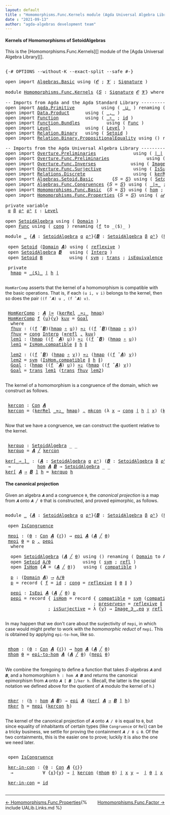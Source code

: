 ```yaml
---
layout: default
title : "Homomorphisms.Func.Kernels module (Agda Universal Algebra Library)"
date : "2021-09-13"
author: "agda-algebras development team"
---
```


#### <a id="kernels-of-homomorphisms-of-setoidalgebras">Kernels of Homomorphisms of SetoidAlgebras</a>

This is the [Homomorphisms.Func.Kernels][] module of the [Agda Universal Algebra Library][].

<pre class="Agda">

<a id="376" class="Symbol">{-#</a> <a id="380" class="Keyword">OPTIONS</a> <a id="388" class="Pragma">--without-K</a> <a id="400" class="Pragma">--exact-split</a> <a id="414" class="Pragma">--safe</a> <a id="421" class="Symbol">#-}</a>

<a id="426" class="Keyword">open</a> <a id="431" class="Keyword">import</a> <a id="438" href="Algebras.Basic.html" class="Module">Algebras.Basic</a> <a id="453" class="Keyword">using</a> <a id="459" class="Symbol">(</a><a id="460" href="Algebras.Basic.html#1130" class="Generalizable">𝓞</a> <a id="462" class="Symbol">;</a> <a id="464" href="Algebras.Basic.html#1132" class="Generalizable">𝓥</a> <a id="466" class="Symbol">;</a> <a id="468" href="Algebras.Basic.html#3858" class="Function">Signature</a> <a id="478" class="Symbol">)</a>

<a id="481" class="Keyword">module</a> <a id="488" href="Homomorphisms.Func.Kernels.html" class="Module">Homomorphisms.Func.Kernels</a> <a id="515" class="Symbol">{</a><a id="516" href="Homomorphisms.Func.Kernels.html#516" class="Bound">𝑆</a> <a id="518" class="Symbol">:</a> <a id="520" href="Algebras.Basic.html#3858" class="Function">Signature</a> <a id="530" href="Algebras.Basic.html#1130" class="Generalizable">𝓞</a> <a id="532" href="Algebras.Basic.html#1132" class="Generalizable">𝓥</a><a id="533" class="Symbol">}</a> <a id="535" class="Keyword">where</a>

<a id="542" class="Comment">-- Imports from Agda and the Agda Standard Library ------------------------------------------</a>
<a id="636" class="Keyword">open</a> <a id="641" class="Keyword">import</a> <a id="648" href="Agda.Primitive.html" class="Module">Agda.Primitive</a>          <a id="672" class="Keyword">using</a> <a id="678" class="Symbol">(</a> <a id="680" href="Agda.Primitive.html#810" class="Primitive Operator">_⊔_</a> <a id="684" class="Symbol">)</a> <a id="686" class="Keyword">renaming</a> <a id="695" class="Symbol">(</a> <a id="697" href="Agda.Primitive.html#326" class="Primitive">Set</a> <a id="701" class="Symbol">to</a> <a id="704" class="Primitive">Type</a> <a id="709" class="Symbol">)</a>
<a id="711" class="Keyword">open</a> <a id="716" class="Keyword">import</a> <a id="723" href="Data.Product.html" class="Module">Data.Product</a>      <a id="741" class="Keyword">using</a> <a id="747" class="Symbol">(</a> <a id="749" href="Agda.Builtin.Sigma.html#236" class="InductiveConstructor Operator">_,_</a> <a id="753" class="Symbol">)</a>
<a id="755" class="Keyword">open</a> <a id="760" class="Keyword">import</a> <a id="767" href="Function.html" class="Module">Function</a>          <a id="785" class="Keyword">using</a> <a id="791" class="Symbol">(</a> <a id="793" href="Function.Base.html#1031" class="Function Operator">_∘_</a> <a id="797" class="Symbol">;</a> <a id="799" href="Function.Base.html#615" class="Function">id</a> <a id="802" class="Symbol">)</a>
<a id="804" class="Keyword">open</a> <a id="809" class="Keyword">import</a> <a id="816" href="Function.Bundles.html" class="Module">Function.Bundles</a>          <a id="842" class="Keyword">using</a> <a id="848" class="Symbol">(</a> <a id="850" href="Function.Bundles.html#1868" class="Record">Func</a> <a id="855" class="Symbol">)</a>
<a id="857" class="Keyword">open</a> <a id="862" class="Keyword">import</a> <a id="869" href="Level.html" class="Module">Level</a>             <a id="887" class="Keyword">using</a> <a id="893" class="Symbol">(</a> <a id="895" href="Agda.Primitive.html#597" class="Postulate">Level</a> <a id="901" class="Symbol">)</a>
<a id="903" class="Keyword">open</a> <a id="908" class="Keyword">import</a> <a id="915" href="Relation.Binary.html" class="Module">Relation.Binary</a>   <a id="933" class="Keyword">using</a> <a id="939" class="Symbol">(</a> <a id="941" href="Relation.Binary.Bundles.html#1009" class="Record">Setoid</a> <a id="948" class="Symbol">)</a>
<a id="950" class="Keyword">open</a> <a id="955" class="Keyword">import</a> <a id="962" href="Relation.Binary.PropositionalEquality.html" class="Module">Relation.Binary.PropositionalEquality</a> <a id="1000" class="Keyword">using</a> <a id="1006" class="Symbol">()</a> <a id="1009" class="Keyword">renaming</a> <a id="1018" class="Symbol">(</a> <a id="1020" href="Agda.Builtin.Equality.html#208" class="InductiveConstructor">refl</a> <a id="1025" class="Symbol">to</a> <a id="1028" class="InductiveConstructor">≡refl</a><a id="1033" class="Symbol">)</a>

<a id="1036" class="Comment">-- Imports from the Agda Universal Algebra Library ------------------------------------------</a>
<a id="1130" class="Keyword">open</a> <a id="1135" class="Keyword">import</a> <a id="1142" href="Overture.Preliminaries.html" class="Module">Overture.Preliminaries</a>              <a id="1178" class="Keyword">using</a> <a id="1184" class="Symbol">(</a> <a id="1186" href="Overture.Preliminaries.html#4383" class="Function Operator">∣_∣</a> <a id="1190" class="Symbol">;</a> <a id="1192" href="Overture.Preliminaries.html#4421" class="Function Operator">∥_∥</a> <a id="1196" class="Symbol">)</a>
<a id="1198" class="Keyword">open</a> <a id="1203" class="Keyword">import</a> <a id="1210" href="Overture.Func.Preliminaries.html" class="Module">Overture.Func.Preliminaries</a>              <a id="1251" class="Keyword">using</a> <a id="1257" class="Symbol">(</a> <a id="1259" href="Overture.Func.Preliminaries.html#803" class="Function Operator">_⟶_</a> <a id="1263" class="Symbol">;</a> <a id="1265" href="Overture.Func.Preliminaries.html#862" class="Function">𝑖𝑑</a> <a id="1268" class="Symbol">)</a>
<a id="1270" class="Keyword">open</a> <a id="1275" class="Keyword">import</a> <a id="1282" href="Overture.Func.Inverses.html" class="Module">Overture.Func.Inverses</a>             <a id="1317" class="Keyword">using</a> <a id="1323" class="Symbol">(</a> <a id="1325" href="Overture.Func.Inverses.html#1756" class="Datatype Operator">Image_∋_</a> <a id="1334" class="Symbol">)</a>
<a id="1336" class="Keyword">open</a> <a id="1341" class="Keyword">import</a> <a id="1348" href="Overture.Func.Surjective.html" class="Module">Overture.Func.Surjective</a>            <a id="1384" class="Keyword">using</a> <a id="1390" class="Symbol">(</a> <a id="1392" href="Overture.Func.Surjective.html#1783" class="Function">IsSurjective</a> <a id="1405" class="Symbol">)</a>
<a id="1407" class="Keyword">open</a> <a id="1412" class="Keyword">import</a> <a id="1419" href="Relations.Discrete.html" class="Module">Relations.Discrete</a>                  <a id="1455" class="Keyword">using</a> <a id="1461" class="Symbol">(</a> <a id="1463" href="Relations.Discrete.html#3930" class="Function">kerRel</a> <a id="1470" class="Symbol">;</a> <a id="1472" href="Relations.Discrete.html#4143" class="Function">kerRelOfEquiv</a> <a id="1486" class="Symbol">)</a>
<a id="1488" class="Keyword">open</a> <a id="1493" class="Keyword">import</a> <a id="1500" href="Algebras.Setoid.Basic.html" class="Module">Algebras.Setoid.Basic</a>       <a id="1528" class="Symbol">{</a><a id="1529" class="Argument">𝑆</a> <a id="1531" class="Symbol">=</a> <a id="1533" href="Homomorphisms.Func.Kernels.html#516" class="Bound">𝑆</a><a id="1534" class="Symbol">}</a> <a id="1536" class="Keyword">using</a> <a id="1542" class="Symbol">(</a> <a id="1544" href="Algebras.Setoid.Basic.html#3313" class="Record">SetoidAlgebra</a> <a id="1558" class="Symbol">;</a> <a id="1560" href="Algebras.Setoid.Basic.html#4709" class="Function Operator">_̂_</a> <a id="1564" class="Symbol">)</a>
<a id="1566" class="Keyword">open</a> <a id="1571" class="Keyword">import</a> <a id="1578" href="Algebras.Func.Congruences.html" class="Module">Algebras.Func.Congruences</a> <a id="1604" class="Symbol">{</a><a id="1605" class="Argument">𝑆</a> <a id="1607" class="Symbol">=</a> <a id="1609" href="Homomorphisms.Func.Kernels.html#516" class="Bound">𝑆</a><a id="1610" class="Symbol">}</a> <a id="1612" class="Keyword">using</a> <a id="1618" class="Symbol">(</a> <a id="1620" href="Algebras.Func.Congruences.html#1925" class="Function Operator">_∣≈_</a> <a id="1625" class="Symbol">;</a> <a id="1627" href="Algebras.Func.Congruences.html#3368" class="Function">Con</a> <a id="1631" class="Symbol">;</a> <a id="1633" href="Algebras.Func.Congruences.html#3133" class="InductiveConstructor">mkcon</a> <a id="1639" class="Symbol">;</a> <a id="1641" href="Algebras.Func.Congruences.html#4415" class="Function Operator">_╱_</a> <a id="1645" class="Symbol">;</a> <a id="1647" href="Algebras.Func.Congruences.html#3050" class="Record">IsCongruence</a> <a id="1660" class="Symbol">;</a> <a id="1662" href="Algebras.Func.Congruences.html#4879" class="Function">/-≡</a> <a id="1666" class="Symbol">)</a>
<a id="1668" class="Keyword">open</a> <a id="1673" class="Keyword">import</a> <a id="1680" href="Homomorphisms.Func.Basic.html" class="Module">Homomorphisms.Func.Basic</a>  <a id="1706" class="Symbol">{</a><a id="1707" class="Argument">𝑆</a> <a id="1709" class="Symbol">=</a> <a id="1711" href="Homomorphisms.Func.Kernels.html#516" class="Bound">𝑆</a><a id="1712" class="Symbol">}</a> <a id="1714" class="Keyword">using</a> <a id="1720" class="Symbol">(</a> <a id="1722" href="Homomorphisms.Func.Basic.html#2136" class="Function">hom</a> <a id="1726" class="Symbol">;</a> <a id="1728" href="Homomorphisms.Func.Basic.html#2010" class="Record">IsHom</a> <a id="1734" class="Symbol">;</a> <a id="1736" href="Homomorphisms.Func.Basic.html#2771" class="Function">epi</a> <a id="1740" class="Symbol">;</a> <a id="1742" href="Homomorphisms.Func.Basic.html#2609" class="Record">IsEpi</a> <a id="1748" class="Symbol">;</a> <a id="1750" href="Homomorphisms.Func.Basic.html#2833" class="Function">epi-to-hom</a> <a id="1761" class="Symbol">)</a>
<a id="1763" class="Keyword">open</a> <a id="1768" class="Keyword">import</a> <a id="1775" href="Homomorphisms.Func.Properties.html" class="Module">Homomorphisms.Func.Properties</a> <a id="1805" class="Symbol">{</a><a id="1806" class="Argument">𝑆</a> <a id="1808" class="Symbol">=</a> <a id="1810" href="Homomorphisms.Func.Kernels.html#516" class="Bound">𝑆</a><a id="1811" class="Symbol">}</a> <a id="1813" class="Keyword">using</a> <a id="1819" class="Symbol">(</a> <a id="1821" href="Homomorphisms.Func.Properties.html#1965" class="Function">𝒾𝒹</a> <a id="1824" class="Symbol">)</a>

<a id="1827" class="Keyword">private</a> <a id="1835" class="Keyword">variable</a>
 <a id="1845" href="Homomorphisms.Func.Kernels.html#1845" class="Generalizable">α</a> <a id="1847" href="Homomorphisms.Func.Kernels.html#1847" class="Generalizable">β</a> <a id="1849" href="Homomorphisms.Func.Kernels.html#1849" class="Generalizable">ρᵃ</a> <a id="1852" href="Homomorphisms.Func.Kernels.html#1852" class="Generalizable">ρᵇ</a> <a id="1855" href="Homomorphisms.Func.Kernels.html#1855" class="Generalizable">ℓ</a> <a id="1857" class="Symbol">:</a> <a id="1859" href="Agda.Primitive.html#597" class="Postulate">Level</a>

<a id="1866" class="Keyword">open</a> <a id="1871" href="Algebras.Setoid.Basic.html#3313" class="Module">SetoidAlgebra</a> <a id="1885" class="Keyword">using</a> <a id="1891" class="Symbol">(</a> <a id="1893" href="Algebras.Setoid.Basic.html#3376" class="Field">Domain</a> <a id="1900" class="Symbol">)</a>
<a id="1902" class="Keyword">open</a> <a id="1907" href="Function.Bundles.html#1868" class="Module">Func</a> <a id="1912" class="Keyword">using</a> <a id="1918" class="Symbol">(</a> <a id="1920" href="Function.Bundles.html#1938" class="Field">cong</a> <a id="1925" class="Symbol">)</a> <a id="1927" class="Keyword">renaming</a> <a id="1936" class="Symbol">(</a><a id="1937" href="Function.Bundles.html#1919" class="Field">f</a> <a id="1939" class="Symbol">to</a> <a id="1942" class="Field">_⟨$⟩_</a> <a id="1948" class="Symbol">)</a>

<a id="1951" class="Keyword">module</a> <a id="1958" href="Homomorphisms.Func.Kernels.html#1958" class="Module">_</a> <a id="1960" class="Symbol">{</a><a id="1961" href="Homomorphisms.Func.Kernels.html#1961" class="Bound">𝑨</a> <a id="1963" class="Symbol">:</a> <a id="1965" href="Algebras.Setoid.Basic.html#3313" class="Record">SetoidAlgebra</a> <a id="1979" href="Homomorphisms.Func.Kernels.html#1845" class="Generalizable">α</a> <a id="1981" href="Homomorphisms.Func.Kernels.html#1849" class="Generalizable">ρᵃ</a><a id="1983" class="Symbol">}{</a><a id="1985" href="Homomorphisms.Func.Kernels.html#1985" class="Bound">𝑩</a> <a id="1987" class="Symbol">:</a> <a id="1989" href="Algebras.Setoid.Basic.html#3313" class="Record">SetoidAlgebra</a> <a id="2003" href="Homomorphisms.Func.Kernels.html#1847" class="Generalizable">β</a> <a id="2005" href="Homomorphisms.Func.Kernels.html#1852" class="Generalizable">ρᵇ</a><a id="2007" class="Symbol">}</a> <a id="2009" class="Symbol">(</a><a id="2010" href="Homomorphisms.Func.Kernels.html#2010" class="Bound">h</a> <a id="2012" class="Symbol">:</a> <a id="2014" href="Homomorphisms.Func.Basic.html#2136" class="Function">hom</a> <a id="2018" href="Homomorphisms.Func.Kernels.html#1961" class="Bound">𝑨</a> <a id="2020" href="Homomorphisms.Func.Kernels.html#1985" class="Bound">𝑩</a><a id="2021" class="Symbol">)</a> <a id="2023" class="Keyword">where</a>

 <a id="2031" class="Keyword">open</a> <a id="2036" href="Relation.Binary.Bundles.html#1009" class="Module">Setoid</a> <a id="2043" class="Symbol">(</a><a id="2044" href="Algebras.Setoid.Basic.html#3376" class="Field">Domain</a> <a id="2051" href="Homomorphisms.Func.Kernels.html#1961" class="Bound">𝑨</a><a id="2052" class="Symbol">)</a> <a id="2054" class="Keyword">using</a> <a id="2060" class="Symbol">(</a> <a id="2062" href="Relation.Binary.Structures.html#1646" class="Function">reflexive</a> <a id="2072" class="Symbol">)</a>                   <a id="2092" class="Keyword">renaming</a> <a id="2101" class="Symbol">(</a> <a id="2103" href="Relation.Binary.Bundles.html#1098" class="Field Operator">_≈_</a> <a id="2107" class="Symbol">to</a> <a id="2110" class="Field Operator">_≈₁_</a> <a id="2115" class="Symbol">)</a>
 <a id="2118" class="Keyword">open</a> <a id="2123" href="Algebras.Setoid.Basic.html#3313" class="Module">SetoidAlgebra</a> <a id="2137" href="Homomorphisms.Func.Kernels.html#1985" class="Bound">𝑩</a>   <a id="2141" class="Keyword">using</a> <a id="2147" class="Symbol">(</a> <a id="2149" href="Algebras.Setoid.Basic.html#3398" class="Field">Interp</a> <a id="2156" class="Symbol">)</a>                      <a id="2179" class="Keyword">renaming</a> <a id="2188" class="Symbol">(</a><a id="2189" href="Algebras.Setoid.Basic.html#3376" class="Field">Domain</a> <a id="2196" class="Symbol">to</a> <a id="2199" class="Field">B</a> <a id="2201" class="Symbol">)</a>
 <a id="2204" class="Keyword">open</a> <a id="2209" href="Relation.Binary.Bundles.html#1009" class="Module">Setoid</a> <a id="2216" href="Homomorphisms.Func.Kernels.html#2199" class="Function">B</a>          <a id="2227" class="Keyword">using</a> <a id="2233" class="Symbol">(</a> <a id="2235" href="Relation.Binary.Structures.html#1594" class="Function">sym</a> <a id="2239" class="Symbol">;</a> <a id="2241" href="Relation.Binary.Structures.html#1620" class="Function">trans</a> <a id="2247" class="Symbol">;</a> <a id="2249" href="Relation.Binary.Bundles.html#1132" class="Field">isEquivalence</a> <a id="2263" class="Symbol">)</a> <a id="2265" class="Keyword">renaming</a> <a id="2274" class="Symbol">(</a> <a id="2276" href="Relation.Binary.Bundles.html#1098" class="Field Operator">_≈_</a> <a id="2280" class="Symbol">to</a> <a id="2283" class="Field Operator">_≈₂_</a> <a id="2288" class="Symbol">)</a>

 <a id="2292" class="Keyword">private</a>
  <a id="2302" href="Homomorphisms.Func.Kernels.html#2302" class="Function">hmap</a> <a id="2307" class="Symbol">=</a> <a id="2309" href="Homomorphisms.Func.Kernels.html#1942" class="Field Operator">_⟨$⟩_</a> <a id="2315" href="Overture.Preliminaries.html#4383" class="Function Operator">∣</a> <a id="2317" href="Homomorphisms.Func.Kernels.html#2010" class="Bound">h</a> <a id="2319" href="Overture.Preliminaries.html#4383" class="Function Operator">∣</a>

</pre>

`HomKerComp` asserts that the kernel of a homomorphism is compatible with the basic operations.
That is, if each `(u i, v i)` belongs to the kernel, then so does the pair `((f ̂ 𝑨) u , (f ̂ 𝑨) v)`.

<pre class="Agda">

 <a id="2548" href="Homomorphisms.Func.Kernels.html#2548" class="Function">HomKerComp</a> <a id="2559" class="Symbol">:</a> <a id="2561" href="Homomorphisms.Func.Kernels.html#1961" class="Bound">𝑨</a> <a id="2563" href="Algebras.Func.Congruences.html#1925" class="Function Operator">∣≈</a> <a id="2566" class="Symbol">(</a><a id="2567" href="Relations.Discrete.html#3930" class="Function">kerRel</a> <a id="2574" href="Homomorphisms.Func.Kernels.html#2283" class="Function Operator">_≈₂_</a> <a id="2579" href="Homomorphisms.Func.Kernels.html#2302" class="Function">hmap</a><a id="2583" class="Symbol">)</a>
 <a id="2586" href="Homomorphisms.Func.Kernels.html#2548" class="Function">HomKerComp</a> <a id="2597" href="Homomorphisms.Func.Kernels.html#2597" class="Bound">f</a> <a id="2599" class="Symbol">{</a><a id="2600" href="Homomorphisms.Func.Kernels.html#2600" class="Bound">u</a><a id="2601" class="Symbol">}{</a><a id="2603" href="Homomorphisms.Func.Kernels.html#2603" class="Bound">v</a><a id="2604" class="Symbol">}</a> <a id="2606" href="Homomorphisms.Func.Kernels.html#2606" class="Bound">kuv</a> <a id="2610" class="Symbol">=</a> <a id="2612" href="Homomorphisms.Func.Kernels.html#2889" class="Function">Goal</a>
  <a id="2619" class="Keyword">where</a>
  <a id="2627" href="Homomorphisms.Func.Kernels.html#2627" class="Function">fhuv</a> <a id="2632" class="Symbol">:</a> <a id="2634" class="Symbol">((</a><a id="2636" href="Homomorphisms.Func.Kernels.html#2597" class="Bound">f</a> <a id="2638" href="Algebras.Setoid.Basic.html#4709" class="Function Operator">̂</a> <a id="2640" href="Homomorphisms.Func.Kernels.html#1985" class="Bound">𝑩</a><a id="2641" class="Symbol">)(</a><a id="2643" href="Homomorphisms.Func.Kernels.html#2302" class="Function">hmap</a> <a id="2648" href="Function.Base.html#1031" class="Function Operator">∘</a> <a id="2650" href="Homomorphisms.Func.Kernels.html#2600" class="Bound">u</a><a id="2651" class="Symbol">))</a> <a id="2654" href="Homomorphisms.Func.Kernels.html#2283" class="Function Operator">≈₂</a> <a id="2657" class="Symbol">((</a><a id="2659" href="Homomorphisms.Func.Kernels.html#2597" class="Bound">f</a> <a id="2661" href="Algebras.Setoid.Basic.html#4709" class="Function Operator">̂</a> <a id="2663" href="Homomorphisms.Func.Kernels.html#1985" class="Bound">𝑩</a><a id="2664" class="Symbol">)(</a><a id="2666" href="Homomorphisms.Func.Kernels.html#2302" class="Function">hmap</a> <a id="2671" href="Function.Base.html#1031" class="Function Operator">∘</a> <a id="2673" href="Homomorphisms.Func.Kernels.html#2603" class="Bound">v</a><a id="2674" class="Symbol">))</a>
  <a id="2679" href="Homomorphisms.Func.Kernels.html#2627" class="Function">fhuv</a> <a id="2684" class="Symbol">=</a> <a id="2686" href="Function.Bundles.html#1938" class="Field">cong</a> <a id="2691" href="Algebras.Setoid.Basic.html#3398" class="Function">Interp</a> <a id="2698" class="Symbol">(</a><a id="2699" href="Homomorphisms.Func.Kernels.html#1028" class="InductiveConstructor">≡refl</a> <a id="2705" href="Agda.Builtin.Sigma.html#236" class="InductiveConstructor Operator">,</a> <a id="2707" href="Homomorphisms.Func.Kernels.html#2606" class="Bound">kuv</a><a id="2710" class="Symbol">)</a>
  <a id="2714" href="Homomorphisms.Func.Kernels.html#2714" class="Function">lem1</a> <a id="2719" class="Symbol">:</a> <a id="2721" class="Symbol">(</a><a id="2722" href="Homomorphisms.Func.Kernels.html#2302" class="Function">hmap</a> <a id="2727" class="Symbol">((</a><a id="2729" href="Homomorphisms.Func.Kernels.html#2597" class="Bound">f</a> <a id="2731" href="Algebras.Setoid.Basic.html#4709" class="Function Operator">̂</a> <a id="2733" href="Homomorphisms.Func.Kernels.html#1961" class="Bound">𝑨</a><a id="2734" class="Symbol">)</a> <a id="2736" href="Homomorphisms.Func.Kernels.html#2600" class="Bound">u</a><a id="2737" class="Symbol">))</a> <a id="2740" href="Homomorphisms.Func.Kernels.html#2283" class="Function Operator">≈₂</a> <a id="2743" class="Symbol">((</a><a id="2745" href="Homomorphisms.Func.Kernels.html#2597" class="Bound">f</a> <a id="2747" href="Algebras.Setoid.Basic.html#4709" class="Function Operator">̂</a> <a id="2749" href="Homomorphisms.Func.Kernels.html#1985" class="Bound">𝑩</a><a id="2750" class="Symbol">)</a> <a id="2752" class="Symbol">(</a><a id="2753" href="Homomorphisms.Func.Kernels.html#2302" class="Function">hmap</a> <a id="2758" href="Function.Base.html#1031" class="Function Operator">∘</a> <a id="2760" href="Homomorphisms.Func.Kernels.html#2600" class="Bound">u</a><a id="2761" class="Symbol">))</a>
  <a id="2766" href="Homomorphisms.Func.Kernels.html#2714" class="Function">lem1</a> <a id="2771" class="Symbol">=</a> <a id="2773" href="Homomorphisms.Func.Basic.html#2074" class="Field">IsHom.compatible</a> <a id="2790" href="Overture.Preliminaries.html#4421" class="Function Operator">∥</a> <a id="2792" href="Homomorphisms.Func.Kernels.html#2010" class="Bound">h</a> <a id="2794" href="Overture.Preliminaries.html#4421" class="Function Operator">∥</a>

  <a id="2799" href="Homomorphisms.Func.Kernels.html#2799" class="Function">lem2</a> <a id="2804" class="Symbol">:</a> <a id="2806" class="Symbol">((</a><a id="2808" href="Homomorphisms.Func.Kernels.html#2597" class="Bound">f</a> <a id="2810" href="Algebras.Setoid.Basic.html#4709" class="Function Operator">̂</a> <a id="2812" href="Homomorphisms.Func.Kernels.html#1985" class="Bound">𝑩</a><a id="2813" class="Symbol">)</a> <a id="2815" class="Symbol">(</a><a id="2816" href="Homomorphisms.Func.Kernels.html#2302" class="Function">hmap</a> <a id="2821" href="Function.Base.html#1031" class="Function Operator">∘</a> <a id="2823" href="Homomorphisms.Func.Kernels.html#2603" class="Bound">v</a><a id="2824" class="Symbol">))</a> <a id="2827" href="Homomorphisms.Func.Kernels.html#2283" class="Function Operator">≈₂</a> <a id="2830" class="Symbol">(</a><a id="2831" href="Homomorphisms.Func.Kernels.html#2302" class="Function">hmap</a> <a id="2836" class="Symbol">((</a><a id="2838" href="Homomorphisms.Func.Kernels.html#2597" class="Bound">f</a> <a id="2840" href="Algebras.Setoid.Basic.html#4709" class="Function Operator">̂</a> <a id="2842" href="Homomorphisms.Func.Kernels.html#1961" class="Bound">𝑨</a><a id="2843" class="Symbol">)</a> <a id="2845" href="Homomorphisms.Func.Kernels.html#2603" class="Bound">v</a><a id="2846" class="Symbol">))</a>
  <a id="2851" href="Homomorphisms.Func.Kernels.html#2799" class="Function">lem2</a> <a id="2856" class="Symbol">=</a> <a id="2858" href="Relation.Binary.Structures.html#1594" class="Function">sym</a> <a id="2862" class="Symbol">(</a><a id="2863" href="Homomorphisms.Func.Basic.html#2074" class="Field">IsHom.compatible</a> <a id="2880" href="Overture.Preliminaries.html#4421" class="Function Operator">∥</a> <a id="2882" href="Homomorphisms.Func.Kernels.html#2010" class="Bound">h</a> <a id="2884" href="Overture.Preliminaries.html#4421" class="Function Operator">∥</a><a id="2885" class="Symbol">)</a>
  <a id="2889" href="Homomorphisms.Func.Kernels.html#2889" class="Function">Goal</a> <a id="2894" class="Symbol">:</a> <a id="2896" class="Symbol">(</a><a id="2897" href="Homomorphisms.Func.Kernels.html#2302" class="Function">hmap</a> <a id="2902" class="Symbol">((</a><a id="2904" href="Homomorphisms.Func.Kernels.html#2597" class="Bound">f</a> <a id="2906" href="Algebras.Setoid.Basic.html#4709" class="Function Operator">̂</a> <a id="2908" href="Homomorphisms.Func.Kernels.html#1961" class="Bound">𝑨</a><a id="2909" class="Symbol">)</a> <a id="2911" href="Homomorphisms.Func.Kernels.html#2600" class="Bound">u</a><a id="2912" class="Symbol">))</a> <a id="2915" href="Homomorphisms.Func.Kernels.html#2283" class="Function Operator">≈₂</a> <a id="2918" class="Symbol">(</a><a id="2919" href="Homomorphisms.Func.Kernels.html#2302" class="Function">hmap</a> <a id="2924" class="Symbol">((</a><a id="2926" href="Homomorphisms.Func.Kernels.html#2597" class="Bound">f</a> <a id="2928" href="Algebras.Setoid.Basic.html#4709" class="Function Operator">̂</a> <a id="2930" href="Homomorphisms.Func.Kernels.html#1961" class="Bound">𝑨</a><a id="2931" class="Symbol">)</a> <a id="2933" href="Homomorphisms.Func.Kernels.html#2603" class="Bound">v</a><a id="2934" class="Symbol">))</a>
  <a id="2939" href="Homomorphisms.Func.Kernels.html#2889" class="Function">Goal</a> <a id="2944" class="Symbol">=</a> <a id="2946" href="Relation.Binary.Structures.html#1620" class="Function">trans</a> <a id="2952" href="Homomorphisms.Func.Kernels.html#2714" class="Function">lem1</a> <a id="2957" class="Symbol">(</a><a id="2958" href="Relation.Binary.Structures.html#1620" class="Function">trans</a> <a id="2964" href="Homomorphisms.Func.Kernels.html#2627" class="Function">fhuv</a> <a id="2969" href="Homomorphisms.Func.Kernels.html#2799" class="Function">lem2</a><a id="2973" class="Symbol">)</a>

</pre>

The kernel of a homomorphism is a congruence of the domain, which we construct as follows.

<pre class="Agda">

 <a id="3095" href="Homomorphisms.Func.Kernels.html#3095" class="Function">kercon</a> <a id="3102" class="Symbol">:</a> <a id="3104" href="Algebras.Func.Congruences.html#3368" class="Function">Con</a> <a id="3108" href="Homomorphisms.Func.Kernels.html#1961" class="Bound">𝑨</a>
 <a id="3111" href="Homomorphisms.Func.Kernels.html#3095" class="Function">kercon</a> <a id="3118" class="Symbol">=</a> <a id="3120" class="Symbol">(</a><a id="3121" href="Relations.Discrete.html#3930" class="Function">kerRel</a> <a id="3128" href="Homomorphisms.Func.Kernels.html#2283" class="Function Operator">_≈₂_</a> <a id="3133" href="Homomorphisms.Func.Kernels.html#2302" class="Function">hmap</a><a id="3137" class="Symbol">)</a> <a id="3139" href="Agda.Builtin.Sigma.html#236" class="InductiveConstructor Operator">,</a> <a id="3141" href="Algebras.Func.Congruences.html#3133" class="InductiveConstructor">mkcon</a> <a id="3147" class="Symbol">(λ</a> <a id="3150" href="Homomorphisms.Func.Kernels.html#3150" class="Bound">x</a> <a id="3152" class="Symbol">→</a> <a id="3154" href="Function.Bundles.html#1938" class="Field">cong</a> <a id="3159" href="Overture.Preliminaries.html#4383" class="Function Operator">∣</a> <a id="3161" href="Homomorphisms.Func.Kernels.html#2010" class="Bound">h</a> <a id="3163" href="Overture.Preliminaries.html#4383" class="Function Operator">∣</a> <a id="3165" href="Homomorphisms.Func.Kernels.html#3150" class="Bound">x</a><a id="3166" class="Symbol">)</a> <a id="3168" class="Symbol">(</a><a id="3169" href="Relations.Discrete.html#4143" class="Function">kerRelOfEquiv</a> <a id="3183" href="Relation.Binary.Bundles.html#1132" class="Function">isEquivalence</a> <a id="3197" href="Homomorphisms.Func.Kernels.html#2302" class="Function">hmap</a><a id="3201" class="Symbol">)</a> <a id="3203" class="Symbol">(</a><a id="3204" href="Homomorphisms.Func.Kernels.html#2548" class="Function">HomKerComp</a><a id="3214" class="Symbol">)</a>

</pre>

Now that we have a congruence, we can construct the quotient relative to the kernel.

<pre class="Agda">

 <a id="3330" href="Homomorphisms.Func.Kernels.html#3330" class="Function">kerquo</a> <a id="3337" class="Symbol">:</a> <a id="3339" href="Algebras.Setoid.Basic.html#3313" class="Record">SetoidAlgebra</a> <a id="3353" class="Symbol">_</a> <a id="3355" class="Symbol">_</a>
 <a id="3358" href="Homomorphisms.Func.Kernels.html#3330" class="Function">kerquo</a> <a id="3365" class="Symbol">=</a> <a id="3367" href="Homomorphisms.Func.Kernels.html#1961" class="Bound">𝑨</a> <a id="3369" href="Algebras.Func.Congruences.html#4415" class="Function Operator">╱</a> <a id="3371" href="Homomorphisms.Func.Kernels.html#3095" class="Function">kercon</a>

<a id="ker[_⇒_]_"></a><a id="3379" href="Homomorphisms.Func.Kernels.html#3379" class="Function Operator">ker[_⇒_]_</a> <a id="3389" class="Symbol">:</a> <a id="3391" class="Symbol">(</a><a id="3392" href="Homomorphisms.Func.Kernels.html#3392" class="Bound">𝑨</a> <a id="3394" class="Symbol">:</a> <a id="3396" href="Algebras.Setoid.Basic.html#3313" class="Record">SetoidAlgebra</a> <a id="3410" href="Homomorphisms.Func.Kernels.html#1845" class="Generalizable">α</a> <a id="3412" href="Homomorphisms.Func.Kernels.html#1849" class="Generalizable">ρᵃ</a><a id="3414" class="Symbol">)</a> <a id="3416" class="Symbol">(</a><a id="3417" href="Homomorphisms.Func.Kernels.html#3417" class="Bound">𝑩</a> <a id="3419" class="Symbol">:</a> <a id="3421" href="Algebras.Setoid.Basic.html#3313" class="Record">SetoidAlgebra</a> <a id="3435" href="Homomorphisms.Func.Kernels.html#1847" class="Generalizable">β</a> <a id="3437" href="Homomorphisms.Func.Kernels.html#1852" class="Generalizable">ρᵇ</a><a id="3439" class="Symbol">)</a>
 <a id="3442" class="Symbol">→</a>          <a id="3453" href="Homomorphisms.Func.Basic.html#2136" class="Function">hom</a> <a id="3457" href="Homomorphisms.Func.Kernels.html#3392" class="Bound">𝑨</a> <a id="3459" href="Homomorphisms.Func.Kernels.html#3417" class="Bound">𝑩</a> <a id="3461" class="Symbol">→</a> <a id="3463" href="Algebras.Setoid.Basic.html#3313" class="Record">SetoidAlgebra</a> <a id="3477" class="Symbol">_</a> <a id="3479" class="Symbol">_</a>
<a id="3481" href="Homomorphisms.Func.Kernels.html#3379" class="Function Operator">ker[</a> <a id="3486" href="Homomorphisms.Func.Kernels.html#3486" class="Bound">𝑨</a> <a id="3488" href="Homomorphisms.Func.Kernels.html#3379" class="Function Operator">⇒</a> <a id="3490" href="Homomorphisms.Func.Kernels.html#3490" class="Bound">𝑩</a> <a id="3492" href="Homomorphisms.Func.Kernels.html#3379" class="Function Operator">]</a> <a id="3494" href="Homomorphisms.Func.Kernels.html#3494" class="Bound">h</a> <a id="3496" class="Symbol">=</a> <a id="3498" href="Homomorphisms.Func.Kernels.html#3330" class="Function">kerquo</a> <a id="3505" href="Homomorphisms.Func.Kernels.html#3494" class="Bound">h</a>
</pre>


#### <a id="the-canonical-projection">The canonical projection</a>

Given an algebra `𝑨` and a congruence `θ`, the *canonical projection* is a map from `𝑨` onto `𝑨 ╱ θ` that is constructed, and proved epimorphic, as follows.

<pre class="Agda">

<a id="3760" class="Keyword">module</a> <a id="3767" href="Homomorphisms.Func.Kernels.html#3767" class="Module">_</a> <a id="3769" class="Symbol">{</a><a id="3770" href="Homomorphisms.Func.Kernels.html#3770" class="Bound">𝑨</a> <a id="3772" class="Symbol">:</a> <a id="3774" href="Algebras.Setoid.Basic.html#3313" class="Record">SetoidAlgebra</a> <a id="3788" href="Homomorphisms.Func.Kernels.html#1845" class="Generalizable">α</a> <a id="3790" href="Homomorphisms.Func.Kernels.html#1849" class="Generalizable">ρᵃ</a><a id="3792" class="Symbol">}{</a><a id="3794" href="Homomorphisms.Func.Kernels.html#3794" class="Bound">𝑩</a> <a id="3796" class="Symbol">:</a> <a id="3798" href="Algebras.Setoid.Basic.html#3313" class="Record">SetoidAlgebra</a> <a id="3812" href="Homomorphisms.Func.Kernels.html#1847" class="Generalizable">β</a> <a id="3814" href="Homomorphisms.Func.Kernels.html#1852" class="Generalizable">ρᵇ</a><a id="3816" class="Symbol">}</a> <a id="3818" class="Symbol">(</a><a id="3819" href="Homomorphisms.Func.Kernels.html#3819" class="Bound">h</a> <a id="3821" class="Symbol">:</a> <a id="3823" href="Homomorphisms.Func.Basic.html#2136" class="Function">hom</a> <a id="3827" href="Homomorphisms.Func.Kernels.html#3770" class="Bound">𝑨</a> <a id="3829" href="Homomorphisms.Func.Kernels.html#3794" class="Bound">𝑩</a><a id="3830" class="Symbol">)</a> <a id="3832" class="Keyword">where</a>

 <a id="3840" class="Keyword">open</a> <a id="3845" href="Algebras.Func.Congruences.html#3050" class="Module">IsCongruence</a>

 <a id="3860" href="Homomorphisms.Func.Kernels.html#3860" class="Function">πepi</a> <a id="3865" class="Symbol">:</a> <a id="3867" class="Symbol">(</a><a id="3868" href="Homomorphisms.Func.Kernels.html#3868" class="Bound">θ</a> <a id="3870" class="Symbol">:</a> <a id="3872" href="Algebras.Func.Congruences.html#3368" class="Function">Con</a> <a id="3876" href="Homomorphisms.Func.Kernels.html#3770" class="Bound">𝑨</a> <a id="3878" class="Symbol">{</a><a id="3879" href="Homomorphisms.Func.Kernels.html#1855" class="Generalizable">ℓ</a><a id="3880" class="Symbol">})</a> <a id="3883" class="Symbol">→</a> <a id="3885" href="Homomorphisms.Func.Basic.html#2771" class="Function">epi</a> <a id="3889" href="Homomorphisms.Func.Kernels.html#3770" class="Bound">𝑨</a> <a id="3891" class="Symbol">(</a><a id="3892" href="Homomorphisms.Func.Kernels.html#3770" class="Bound">𝑨</a> <a id="3894" href="Algebras.Func.Congruences.html#4415" class="Function Operator">╱</a> <a id="3896" href="Homomorphisms.Func.Kernels.html#3868" class="Bound">θ</a><a id="3897" class="Symbol">)</a>
 <a id="3900" href="Homomorphisms.Func.Kernels.html#3860" class="Function">πepi</a> <a id="3905" href="Homomorphisms.Func.Kernels.html#3905" class="Bound">θ</a> <a id="3907" class="Symbol">=</a> <a id="3909" href="Homomorphisms.Func.Kernels.html#4095" class="Function">p</a> <a id="3911" href="Agda.Builtin.Sigma.html#236" class="InductiveConstructor Operator">,</a> <a id="3913" href="Homomorphisms.Func.Kernels.html#4168" class="Function">pepi</a>
  <a id="3920" class="Keyword">where</a>

  <a id="3929" class="Keyword">open</a> <a id="3934" href="Algebras.Setoid.Basic.html#3313" class="Module">SetoidAlgebra</a> <a id="3948" class="Symbol">(</a><a id="3949" href="Homomorphisms.Func.Kernels.html#3770" class="Bound">𝑨</a> <a id="3951" href="Algebras.Func.Congruences.html#4415" class="Function Operator">╱</a> <a id="3953" href="Homomorphisms.Func.Kernels.html#3905" class="Bound">θ</a><a id="3954" class="Symbol">)</a> <a id="3956" class="Keyword">using</a> <a id="3962" class="Symbol">()</a> <a id="3965" class="Keyword">renaming</a> <a id="3974" class="Symbol">(</a> <a id="3976" href="Algebras.Setoid.Basic.html#3376" class="Field">Domain</a> <a id="3983" class="Symbol">to</a> <a id="3986" class="Field">A/θ</a> <a id="3990" class="Symbol">)</a>
  <a id="3994" class="Keyword">open</a> <a id="3999" href="Relation.Binary.Bundles.html#1009" class="Module">Setoid</a> <a id="4006" href="Homomorphisms.Func.Kernels.html#3986" class="Function">A/θ</a>            <a id="4021" class="Keyword">using</a> <a id="4027" class="Symbol">(</a> <a id="4029" href="Relation.Binary.Structures.html#1594" class="Function">sym</a> <a id="4033" class="Symbol">;</a> <a id="4035" href="Relation.Binary.Structures.html#1568" class="Function">refl</a> <a id="4040" class="Symbol">)</a>
  <a id="4044" class="Keyword">open</a> <a id="4049" href="Homomorphisms.Func.Basic.html#2010" class="Module">IsHom</a> <a id="4055" class="Symbol">{</a><a id="4056" class="Argument">𝑨</a> <a id="4058" class="Symbol">=</a> <a id="4060" class="Symbol">(</a><a id="4061" href="Homomorphisms.Func.Kernels.html#3770" class="Bound">𝑨</a> <a id="4063" href="Algebras.Func.Congruences.html#4415" class="Function Operator">╱</a> <a id="4065" href="Homomorphisms.Func.Kernels.html#3905" class="Bound">θ</a><a id="4066" class="Symbol">)}</a>   <a id="4071" class="Keyword">using</a> <a id="4077" class="Symbol">(</a> <a id="4079" href="Homomorphisms.Func.Basic.html#2074" class="Field">compatible</a> <a id="4090" class="Symbol">)</a>

  <a id="4095" href="Homomorphisms.Func.Kernels.html#4095" class="Function">p</a> <a id="4097" class="Symbol">:</a> <a id="4099" class="Symbol">(</a><a id="4100" href="Algebras.Setoid.Basic.html#3376" class="Field">Domain</a> <a id="4107" href="Homomorphisms.Func.Kernels.html#3770" class="Bound">𝑨</a><a id="4108" class="Symbol">)</a> <a id="4110" href="Overture.Func.Preliminaries.html#803" class="Function Operator">⟶</a> <a id="4112" href="Homomorphisms.Func.Kernels.html#3986" class="Function">A/θ</a>
  <a id="4118" href="Homomorphisms.Func.Kernels.html#4095" class="Function">p</a> <a id="4120" class="Symbol">=</a> <a id="4122" class="Keyword">record</a> <a id="4129" class="Symbol">{</a> <a id="4131" href="Function.Bundles.html#1919" class="Field">f</a> <a id="4133" class="Symbol">=</a> <a id="4135" href="Function.Base.html#615" class="Function">id</a> <a id="4138" class="Symbol">;</a> <a id="4140" href="Function.Bundles.html#1938" class="Field">cong</a> <a id="4145" class="Symbol">=</a> <a id="4147" href="Algebras.Func.Congruences.html#3153" class="Field">reflexive</a> <a id="4157" href="Overture.Preliminaries.html#4421" class="Function Operator">∥</a> <a id="4159" href="Homomorphisms.Func.Kernels.html#3905" class="Bound">θ</a> <a id="4161" href="Overture.Preliminaries.html#4421" class="Function Operator">∥</a> <a id="4163" class="Symbol">}</a>

  <a id="4168" href="Homomorphisms.Func.Kernels.html#4168" class="Function">pepi</a> <a id="4173" class="Symbol">:</a> <a id="4175" href="Homomorphisms.Func.Basic.html#2609" class="Record">IsEpi</a> <a id="4181" href="Homomorphisms.Func.Kernels.html#3770" class="Bound">𝑨</a> <a id="4183" class="Symbol">(</a><a id="4184" href="Homomorphisms.Func.Kernels.html#3770" class="Bound">𝑨</a> <a id="4186" href="Algebras.Func.Congruences.html#4415" class="Function Operator">╱</a> <a id="4188" href="Homomorphisms.Func.Kernels.html#3905" class="Bound">θ</a><a id="4189" class="Symbol">)</a> <a id="4191" href="Homomorphisms.Func.Kernels.html#4095" class="Function">p</a>
  <a id="4195" href="Homomorphisms.Func.Kernels.html#4168" class="Function">pepi</a> <a id="4200" class="Symbol">=</a> <a id="4202" class="Keyword">record</a> <a id="4209" class="Symbol">{</a> <a id="4211" href="Homomorphisms.Func.Basic.html#2677" class="Field">isHom</a> <a id="4217" class="Symbol">=</a> <a id="4219" class="Keyword">record</a> <a id="4226" class="Symbol">{</a> <a id="4228" href="Homomorphisms.Func.Basic.html#2074" class="Field">compatible</a> <a id="4239" class="Symbol">=</a> <a id="4241" href="Relation.Binary.Structures.html#1594" class="Function">sym</a> <a id="4245" class="Symbol">(</a><a id="4246" href="Homomorphisms.Func.Basic.html#2074" class="Field">compatible</a> <a id="4257" href="Overture.Preliminaries.html#4421" class="Function Operator">∥</a> <a id="4259" href="Homomorphisms.Func.Properties.html#1965" class="Function">𝒾𝒹</a> <a id="4262" href="Overture.Preliminaries.html#4421" class="Function Operator">∥</a><a id="4263" class="Symbol">)</a>
                                 <a id="4298" class="Symbol">;</a> <a id="4300" href="Homomorphisms.Func.Basic.html#2107" class="Field">preserves≈</a> <a id="4311" class="Symbol">=</a> <a id="4313" href="Algebras.Func.Congruences.html#3153" class="Field">reflexive</a> <a id="4323" href="Overture.Preliminaries.html#4421" class="Function Operator">∥</a> <a id="4325" href="Homomorphisms.Func.Kernels.html#3905" class="Bound">θ</a> <a id="4327" href="Overture.Preliminaries.html#4421" class="Function Operator">∥</a> <a id="4329" class="Symbol">}</a>
                <a id="4347" class="Symbol">;</a> <a id="4349" href="Homomorphisms.Func.Basic.html#2696" class="Field">isSurjective</a> <a id="4362" class="Symbol">=</a> <a id="4364" class="Symbol">λ</a> <a id="4366" class="Symbol">{</a><a id="4367" href="Homomorphisms.Func.Kernels.html#4367" class="Bound">y</a><a id="4368" class="Symbol">}</a> <a id="4370" class="Symbol">→</a> <a id="4372" href="Overture.Func.Inverses.html#1812" class="InductiveConstructor">Image_∋_.eq</a> <a id="4384" href="Homomorphisms.Func.Kernels.html#4367" class="Bound">y</a> <a id="4386" href="Relation.Binary.Structures.html#1568" class="Function">refl</a> <a id="4391" class="Symbol">}</a>
 
</pre>

In may happen that we don't care about the surjectivity of `πepi`, in which case would might prefer to work with the *homomorphic reduct* of `πepi`. This is obtained by applying `epi-to-hom`, like so.

<pre class="Agda">

 <a id="4624" href="Homomorphisms.Func.Kernels.html#4624" class="Function">πhom</a> <a id="4629" class="Symbol">:</a> <a id="4631" class="Symbol">(</a><a id="4632" href="Homomorphisms.Func.Kernels.html#4632" class="Bound">θ</a> <a id="4634" class="Symbol">:</a> <a id="4636" href="Algebras.Func.Congruences.html#3368" class="Function">Con</a> <a id="4640" href="Homomorphisms.Func.Kernels.html#3770" class="Bound">𝑨</a> <a id="4642" class="Symbol">{</a><a id="4643" href="Homomorphisms.Func.Kernels.html#1855" class="Generalizable">ℓ</a><a id="4644" class="Symbol">})</a> <a id="4647" class="Symbol">→</a> <a id="4649" href="Homomorphisms.Func.Basic.html#2136" class="Function">hom</a> <a id="4653" href="Homomorphisms.Func.Kernels.html#3770" class="Bound">𝑨</a> <a id="4655" class="Symbol">(</a><a id="4656" href="Homomorphisms.Func.Kernels.html#3770" class="Bound">𝑨</a> <a id="4658" href="Algebras.Func.Congruences.html#4415" class="Function Operator">╱</a> <a id="4660" href="Homomorphisms.Func.Kernels.html#4632" class="Bound">θ</a><a id="4661" class="Symbol">)</a>
 <a id="4664" href="Homomorphisms.Func.Kernels.html#4624" class="Function">πhom</a> <a id="4669" href="Homomorphisms.Func.Kernels.html#4669" class="Bound">θ</a> <a id="4671" class="Symbol">=</a> <a id="4673" href="Homomorphisms.Func.Basic.html#2833" class="Function">epi-to-hom</a> <a id="4684" href="Homomorphisms.Func.Kernels.html#3770" class="Bound">𝑨</a> <a id="4686" class="Symbol">(</a><a id="4687" href="Homomorphisms.Func.Kernels.html#3770" class="Bound">𝑨</a> <a id="4689" href="Algebras.Func.Congruences.html#4415" class="Function Operator">╱</a> <a id="4691" href="Homomorphisms.Func.Kernels.html#4669" class="Bound">θ</a><a id="4692" class="Symbol">)</a> <a id="4694" class="Symbol">(</a><a id="4695" href="Homomorphisms.Func.Kernels.html#3860" class="Function">πepi</a> <a id="4700" href="Homomorphisms.Func.Kernels.html#4669" class="Bound">θ</a><a id="4701" class="Symbol">)</a>

</pre>


We combine the foregoing to define a function that takes 𝑆-algebras `𝑨` and `𝑩`, and a homomorphism `h : hom 𝑨 𝑩` and returns the canonical epimorphism from `𝑨` onto `𝑨 [ 𝑩 ]/ker h`. (Recall, the latter is the special notation we defined above for the quotient of `𝑨` modulo the kernel of `h`.)

<pre class="Agda">

 <a id="5028" href="Homomorphisms.Func.Kernels.html#5028" class="Function">πker</a> <a id="5033" class="Symbol">:</a> <a id="5035" class="Symbol">(</a><a id="5036" href="Homomorphisms.Func.Kernels.html#5036" class="Bound">h</a> <a id="5038" class="Symbol">:</a> <a id="5040" href="Homomorphisms.Func.Basic.html#2136" class="Function">hom</a> <a id="5044" href="Homomorphisms.Func.Kernels.html#3770" class="Bound">𝑨</a> <a id="5046" href="Homomorphisms.Func.Kernels.html#3794" class="Bound">𝑩</a><a id="5047" class="Symbol">)</a> <a id="5049" class="Symbol">→</a> <a id="5051" href="Homomorphisms.Func.Basic.html#2771" class="Function">epi</a> <a id="5055" href="Homomorphisms.Func.Kernels.html#3770" class="Bound">𝑨</a> <a id="5057" class="Symbol">(</a><a id="5058" href="Homomorphisms.Func.Kernels.html#3379" class="Function Operator">ker[</a> <a id="5063" href="Homomorphisms.Func.Kernels.html#3770" class="Bound">𝑨</a> <a id="5065" href="Homomorphisms.Func.Kernels.html#3379" class="Function Operator">⇒</a> <a id="5067" href="Homomorphisms.Func.Kernels.html#3794" class="Bound">𝑩</a> <a id="5069" href="Homomorphisms.Func.Kernels.html#3379" class="Function Operator">]</a> <a id="5071" href="Homomorphisms.Func.Kernels.html#5036" class="Bound">h</a><a id="5072" class="Symbol">)</a>
 <a id="5075" href="Homomorphisms.Func.Kernels.html#5028" class="Function">πker</a> <a id="5080" href="Homomorphisms.Func.Kernels.html#5080" class="Bound">h</a> <a id="5082" class="Symbol">=</a> <a id="5084" href="Homomorphisms.Func.Kernels.html#3860" class="Function">πepi</a> <a id="5089" class="Symbol">(</a><a id="5090" href="Homomorphisms.Func.Kernels.html#3095" class="Function">kercon</a> <a id="5097" href="Homomorphisms.Func.Kernels.html#5080" class="Bound">h</a><a id="5098" class="Symbol">)</a>

</pre>

The kernel of the canonical projection of `𝑨` onto `𝑨 / θ` is equal to `θ`, but since equality of inhabitants of certain types (like `Congruence` or `Rel`) can be a tricky business, we settle for proving the containment `𝑨 / θ ⊆ θ`. Of the two containments, this is the easier one to prove; luckily it is also the one we need later.

<pre class="Agda">

 <a id="5462" class="Keyword">open</a> <a id="5467" href="Algebras.Func.Congruences.html#3050" class="Module">IsCongruence</a>

 <a id="5482" href="Homomorphisms.Func.Kernels.html#5482" class="Function">ker-in-con</a> <a id="5493" class="Symbol">:</a> <a id="5495" class="Symbol">{</a><a id="5496" href="Homomorphisms.Func.Kernels.html#5496" class="Bound">θ</a> <a id="5498" class="Symbol">:</a> <a id="5500" href="Algebras.Func.Congruences.html#3368" class="Function">Con</a> <a id="5504" href="Homomorphisms.Func.Kernels.html#3770" class="Bound">𝑨</a> <a id="5506" class="Symbol">{</a><a id="5507" href="Homomorphisms.Func.Kernels.html#1855" class="Generalizable">ℓ</a><a id="5508" class="Symbol">}}</a>
  <a id="5513" class="Symbol">→</a>           <a id="5525" class="Symbol">∀</a> <a id="5527" class="Symbol">{</a><a id="5528" href="Homomorphisms.Func.Kernels.html#5528" class="Bound">x</a><a id="5529" class="Symbol">}{</a><a id="5531" href="Homomorphisms.Func.Kernels.html#5531" class="Bound">y</a><a id="5532" class="Symbol">}</a> <a id="5534" class="Symbol">→</a> <a id="5536" href="Overture.Preliminaries.html#4383" class="Function Operator">∣</a> <a id="5538" href="Homomorphisms.Func.Kernels.html#3095" class="Function">kercon</a> <a id="5545" class="Symbol">(</a><a id="5546" href="Homomorphisms.Func.Kernels.html#4624" class="Function">πhom</a> <a id="5551" href="Homomorphisms.Func.Kernels.html#5496" class="Bound">θ</a><a id="5552" class="Symbol">)</a> <a id="5554" href="Overture.Preliminaries.html#4383" class="Function Operator">∣</a> <a id="5556" href="Homomorphisms.Func.Kernels.html#5528" class="Bound">x</a> <a id="5558" href="Homomorphisms.Func.Kernels.html#5531" class="Bound">y</a> <a id="5560" class="Symbol">→</a>  <a id="5563" href="Overture.Preliminaries.html#4383" class="Function Operator">∣</a> <a id="5565" href="Homomorphisms.Func.Kernels.html#5496" class="Bound">θ</a> <a id="5567" href="Overture.Preliminaries.html#4383" class="Function Operator">∣</a> <a id="5569" href="Homomorphisms.Func.Kernels.html#5528" class="Bound">x</a> <a id="5571" href="Homomorphisms.Func.Kernels.html#5531" class="Bound">y</a>

 <a id="5575" href="Homomorphisms.Func.Kernels.html#5482" class="Function">ker-in-con</a> <a id="5586" class="Symbol">=</a> <a id="5588" href="Function.Base.html#615" class="Function">id</a>

</pre>




--------------------------------

<span style="float:left;">[← Homomorphisms.Func.Properties](Homomorphisms.Func.Properties.html)</span>
<span style="float:right;">[Homomorphisms.Func.Factor →](Homomorphisms.Func.Factor.html)</span>

{% include UALib.Links.md %}
